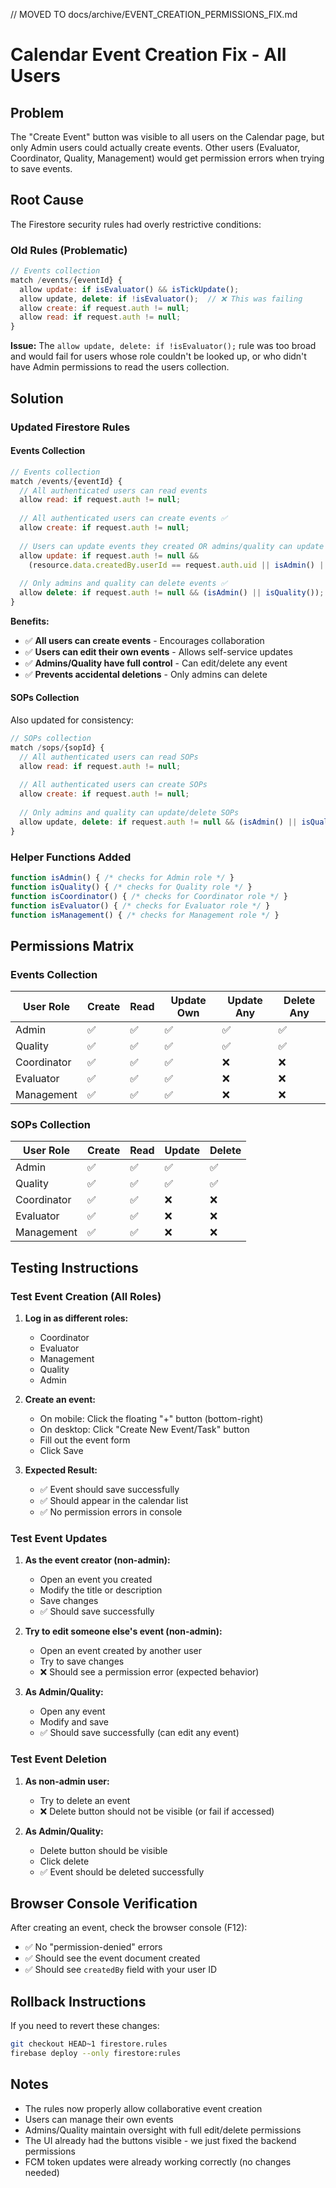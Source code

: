 // MOVED TO docs/archive/EVENT_CREATION_PERMISSIONS_FIX.md
# Calendar Event Creation Fix - All Users

## Problem
The "Create Event" button was visible to all users on the Calendar page, but only Admin users could actually create events. Other users (Evaluator, Coordinator, Quality, Management) would get permission errors when trying to save events.

## Root Cause
The Firestore security rules had overly restrictive conditions:

### Old Rules (Problematic)
```javascript
// Events collection
match /events/{eventId} {
  allow update: if isEvaluator() && isTickUpdate();
  allow update, delete: if !isEvaluator();  // ❌ This was failing
  allow create: if request.auth != null;
  allow read: if request.auth != null;
}
```

**Issue:** The `allow update, delete: if !isEvaluator();` rule was too broad and would fail for users whose role couldn't be looked up, or who didn't have Admin permissions to read the users collection.

## Solution

### Updated Firestore Rules

#### Events Collection
```javascript
// Events collection
match /events/{eventId} {
  // All authenticated users can read events
  allow read: if request.auth != null;
  
  // All authenticated users can create events ✅
  allow create: if request.auth != null;
  
  // Users can update events they created OR admins/quality can update any ✅
  allow update: if request.auth != null && 
    (resource.data.createdBy.userId == request.auth.uid || isAdmin() || isQuality());
  
  // Only admins and quality can delete events ✅
  allow delete: if request.auth != null && (isAdmin() || isQuality());
}
```

**Benefits:**
- ✅ **All users can create events** - Encourages collaboration
- ✅ **Users can edit their own events** - Allows self-service updates
- ✅ **Admins/Quality have full control** - Can edit/delete any event
- ✅ **Prevents accidental deletions** - Only admins can delete

#### SOPs Collection
Also updated for consistency:
```javascript
// SOPs collection
match /sops/{sopId} {
  // All authenticated users can read SOPs
  allow read: if request.auth != null;
  
  // All authenticated users can create SOPs
  allow create: if request.auth != null;
  
  // Only admins and quality can update/delete SOPs
  allow update, delete: if request.auth != null && (isAdmin() || isQuality());
}
```

### Helper Functions Added
```javascript
function isAdmin() { /* checks for Admin role */ }
function isQuality() { /* checks for Quality role */ }
function isCoordinator() { /* checks for Coordinator role */ }
function isEvaluator() { /* checks for Evaluator role */ }
function isManagement() { /* checks for Management role */ }
```

## Permissions Matrix

### Events Collection

| User Role    | Create | Read | Update Own | Update Any | Delete Any |
|--------------|--------|------|------------|------------|------------|
| Admin        | ✅     | ✅   | ✅         | ✅         | ✅         |
| Quality      | ✅     | ✅   | ✅         | ✅         | ✅         |
| Coordinator  | ✅     | ✅   | ✅         | ❌         | ❌         |
| Evaluator    | ✅     | ✅   | ✅         | ❌         | ❌         |
| Management   | ✅     | ✅   | ✅         | ❌         | ❌         |

### SOPs Collection

| User Role    | Create | Read | Update | Delete |
|--------------|--------|------|--------|--------|
| Admin        | ✅     | ✅   | ✅     | ✅     |
| Quality      | ✅     | ✅   | ✅     | ✅     |
| Coordinator  | ✅     | ✅   | ❌     | ❌     |
| Evaluator    | ✅     | ✅   | ❌     | ❌     |
| Management   | ✅     | ✅   | ❌     | ❌     |

## Testing Instructions

### Test Event Creation (All Roles)

1. **Log in as different roles:**
   - Coordinator
   - Evaluator
   - Management
   - Quality
   - Admin

2. **Create an event:**
   - On mobile: Click the floating "+" button (bottom-right)
   - On desktop: Click "Create New Event/Task" button
   - Fill out the event form
   - Click Save

3. **Expected Result:**
   - ✅ Event should save successfully
   - ✅ Should appear in the calendar list
   - ✅ No permission errors in console

### Test Event Updates

1. **As the event creator (non-admin):**
   - Open an event you created
   - Modify the title or description
   - Save changes
   - ✅ Should save successfully

2. **Try to edit someone else's event (non-admin):**
   - Open an event created by another user
   - Try to save changes
   - ❌ Should see a permission error (expected behavior)

3. **As Admin/Quality:**
   - Open any event
   - Modify and save
   - ✅ Should save successfully (can edit any event)

### Test Event Deletion

1. **As non-admin user:**
   - Try to delete an event
   - ❌ Delete button should not be visible (or fail if accessed)

2. **As Admin/Quality:**
   - Delete button should be visible
   - Click delete
   - ✅ Event should be deleted successfully

## Browser Console Verification

After creating an event, check the browser console (F12):
- ✅ No "permission-denied" errors
- ✅ Should see the event document created
- ✅ Should see `createdBy` field with your user ID

## Rollback Instructions

If you need to revert these changes:

```bash
git checkout HEAD~1 firestore.rules
firebase deploy --only firestore:rules
```

## Notes

- The rules now properly allow collaborative event creation
- Users can manage their own events
- Admins/Quality maintain oversight with full edit/delete permissions
- The UI already had the buttons visible - we just fixed the backend permissions
- FCM token updates were already working correctly (no changes needed)
